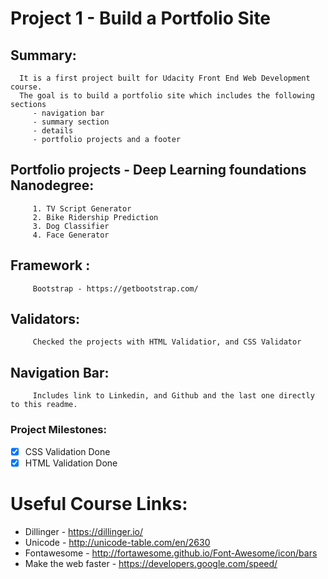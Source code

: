 # Project 1 - Build a Portfolio Site

## Summary:
      It is a first project built for Udacity Front End Web Development course. 
      The goal is to build a portfolio site which includes the following sections
         - navigation bar
         - summary section
         - details 
         - portfolio projects and a footer
      
## Portfolio projects - Deep Learning foundations Nanodegree: 
         1. TV Script Generator
         2. Bike Ridership Prediction
         3. Dog Classifier
         4. Face Generator 

## Framework : 
         Bootstrap - https://getbootstrap.com/

## Validators: 
         Checked the projects with HTML Validatior, and CSS Validator 

## Navigation Bar: 
         Includes link to Linkedin, and Github and the last one directly to this readme. 
         
### Project Milestones:
- [x] CSS Validation Done
- [x] HTML Validation Done

# Useful Course Links:
- Dillinger - https://dillinger.io/
- Unicode - http://unicode-table.com/en/2630
- Fontawesome - http://fortawesome.github.io/Font-Awesome/icon/bars
- Make the web faster - https://developers.google.com/speed/
